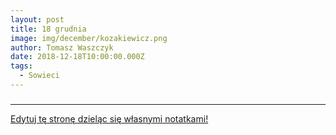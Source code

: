 ```yaml
---
layout: post
title: 18 grudnia
image: img/december/kozakiewicz.png
author: Tomasz Waszczyk
date: 2018-12-18T10:00:00.000Z
tags:
  - Sowieci
---
```


### 

---

<a href="https://github.com/TomaszWaszczyk/historia.waszczyk.com/edit/master/src/content/december-18.md" target="_blank">Edytuj tę stronę dzieląc się własnymi notatkami!</a>
